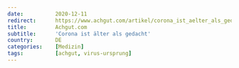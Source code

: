 ```yaml
---
date:          2020-12-11
redirect:      https://www.achgut.com/artikel/corona_ist_aelter_als_gedacht
title:         Achgut.com
subtitle:      'Corona ist älter als gedacht'
country:       DE
categories:    [Medizin]
tags:          [achgut, virus-ursprung]
---
```

